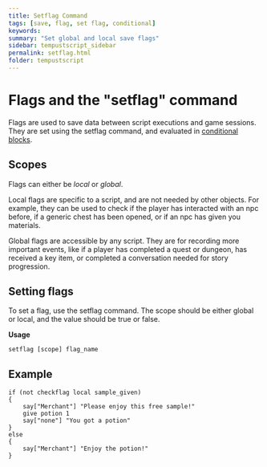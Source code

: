 ```yaml
---
title: Setflag Command
tags: [save, flag, set flag, conditional]
keywords:
summary: "Set global and local save flags"
sidebar: tempustscript_sidebar
permalink: setflag.html
folder: tempustscript
---
```


# Flags and the "setflag" command

Flags are used to save data between script executions and game sessions. They are set using the setflag command, and evaluated in [conditional blocks](conditional.md).

## Scopes
Flags can either be *local* or *global*.

Local flags are specific to a script, and are not needed by other objects. For example, they can be used to check if the player has interacted with an npc before, if a generic chest has been opened, or if an npc has given you materials.

Global flags are accessible by any script. They are for recording more important events, like if a player has completed a quest or dungeon, has received a key item, or completed a conversation needed for story progression.

## Setting flags
To set a flag, use the setflag command. The scope should be either global or local, and the value should be true or false.

**Usage**

    setflag [scope] flag_name

## Example

    if (not checkflag local sample_given)
    {
        say["Merchant"] "Please enjoy this free sample!"
        give potion 1
        say["none"] "You got a potion"
    }
    else
    {
        say["Merchant"] "Enjoy the potion!"
    }